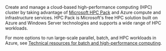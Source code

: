 Create and manage a cloud-based high-performance computing (HPC) cluster by taking advantage of [Microsoft HPC Pack](https://technet.microsoft.com/zh-cn/library/jj899572.aspx) and Azure compute and infrastructure services. HPC Pack is Microsoft's free HPC solution built on Azure and Windows Server technologies and supports a wide range of HPC workloads.

For more options to run large-scale parallel, batch, and HPC workloads in Azure, see [Technical resources for batch and high-performance computing](/documentation/articles/big-compute-resources/).


